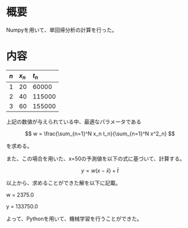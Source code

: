 # 概要
Numpyを用いて、単回帰分析の計算を行った。

# 内容
|$n$|$x_{n}$|$t_{n}$|
|:--|:--|:--|
|1|20|60000|
|2|40|115000|
|3|60|155000|

上記の数値が与えられている中、最適なパラメータである

$$
w = \frac{\sum_{n=1}^N x_n t_n}{\sum_{n=1}^N x^2_n}
$$

を求める。

また、この場合を用いた、x=50の予測値を以下の式に基づいて、計算する。

$$
y = w(x - \bar{x}) + \bar{t}
$$

以上から、求めることができた解を以下に記載。

w = 2375.0

y = 133750.0

よって、Pythonを用いて、機械学習を行うことができた。
